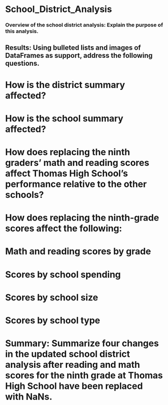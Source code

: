 # School_District_Analysis


### Overview of the school district analysis: Explain the purpose of this analysis.

## Results: Using bulleted lists and images of DataFrames as support, address the following questions.

# How is the district summary affected?


# How is the school summary affected?


# How does replacing the ninth graders’ math and reading scores affect Thomas High School’s performance relative to the other schools?


# How does replacing the ninth-grade scores affect the following:


# Math and reading scores by grade


# Scores by school spending


# Scores by school size


# Scores by school type


# Summary: Summarize four changes in the updated school district analysis after reading and math scores for the ninth grade at Thomas High School have been replaced with NaNs.
